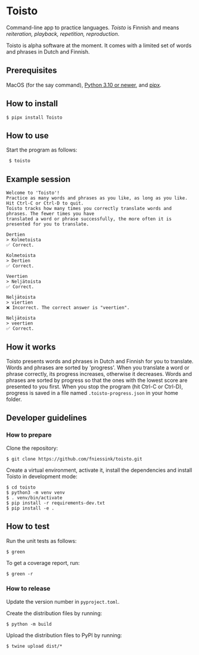 # Toisto

Command-line app to practice languages. *Toisto* is Finnish and means *reiteration, playback, repetition, reproduction*.

Toisto is alpha software at the moment. It comes with a limited set of words and phrases in Dutch and Finnish.

## Prerequisites

MacOS (for the say command), [Python 3.10 or newer](https://python.org), and [pipx](https://pypa.github.io/pipx/).

## How to install

```console
$ pipx install Toisto
```

## How to use

Start the program as follows:

```console
 $ toisto
```

## Example session

```console
Welcome to 'Toisto'!
Practice as many words and phrases as you like, as long as you like. Hit Ctrl-C or Ctrl-D to quit.
Toisto tracks how many times you correctly translate words and phrases. The fewer times you have
translated a word or phrase successfully, the more often it is presented for you to translate.

Dertien
> Kolmetoista
✅ Correct.

Kolmetoista
> Dertien
✅ Correct.

Veertien
> Neljätoista
✅ Correct.

Neljätoista
> viertien
❌ Incorrect. The correct answer is "veertien".

Neljätoista
> veertien
✅ Correct.
```

## How it works

Toisto presents words and phrases in Dutch and Finnish for you to translate. Words and phrases are sorted by 'progress'. When you translate a word or phrase correctly, its progress increases, otherwise it decreases. Words and phrases are sorted by progress so that the ones with the lowest score are presented to you first. When you stop the program (hit Ctrl-C or Ctrl-D), progress is saved in a file named `.toisto-progress.json` in your home folder.

## Developer guidelines

### How to prepare

Clone the repository:

```console
$ git clone https://github.com/fniessink/toisto.git
```

Create a virtual environment, activate it, install the dependencies and install Toisto in development mode:

```console
$ cd toisto
$ python3 -m venv venv
$ . venv/bin/activate
$ pip install -r requirements-dev.txt
$ pip install -e .
```

## How to test

Run the unit tests as follows:

```console
$ green
```

To get a coverage report, run:

```console
$ green -r
```

### How to release

Update the version number in `pyproject.toml`.

Create the distribution files by running:

```console
$ python -m build
```

Upload the distribution files to PyPI by running:

```console
$ twine upload dist/*
```
